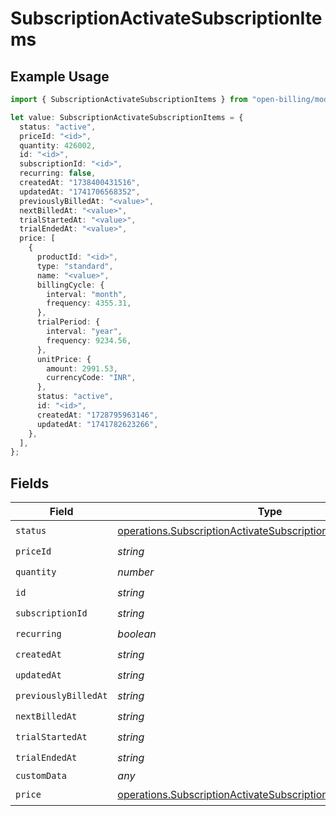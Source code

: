 # SubscriptionActivateSubscriptionItems

## Example Usage

```typescript
import { SubscriptionActivateSubscriptionItems } from "open-billing/models/operations";

let value: SubscriptionActivateSubscriptionItems = {
  status: "active",
  priceId: "<id>",
  quantity: 426002,
  id: "<id>",
  subscriptionId: "<id>",
  recurring: false,
  createdAt: "1738400431516",
  updatedAt: "1741706568352",
  previouslyBilledAt: "<value>",
  nextBilledAt: "<value>",
  trialStartedAt: "<value>",
  trialEndedAt: "<value>",
  price: [
    {
      productId: "<id>",
      type: "standard",
      name: "<value>",
      billingCycle: {
        interval: "month",
        frequency: 4355.31,
      },
      trialPeriod: {
        interval: "year",
        frequency: 9234.56,
      },
      unitPrice: {
        amount: 2991.53,
        currencyCode: "INR",
      },
      status: "active",
      id: "<id>",
      createdAt: "1728795963146",
      updatedAt: "1741782623266",
    },
  ],
};
```

## Fields

| Field                                                                                                                                            | Type                                                                                                                                             | Required                                                                                                                                         | Description                                                                                                                                      |
| ------------------------------------------------------------------------------------------------------------------------------------------------ | ------------------------------------------------------------------------------------------------------------------------------------------------ | ------------------------------------------------------------------------------------------------------------------------------------------------ | ------------------------------------------------------------------------------------------------------------------------------------------------ |
| `status`                                                                                                                                         | [operations.SubscriptionActivateSubscriptionSubscriptionsStatus](../../models/operations/subscriptionactivatesubscriptionsubscriptionsstatus.md) | :heavy_check_mark:                                                                                                                               | N/A                                                                                                                                              |
| `priceId`                                                                                                                                        | *string*                                                                                                                                         | :heavy_check_mark:                                                                                                                               | N/A                                                                                                                                              |
| `quantity`                                                                                                                                       | *number*                                                                                                                                         | :heavy_check_mark:                                                                                                                               | N/A                                                                                                                                              |
| `id`                                                                                                                                             | *string*                                                                                                                                         | :heavy_check_mark:                                                                                                                               | N/A                                                                                                                                              |
| `subscriptionId`                                                                                                                                 | *string*                                                                                                                                         | :heavy_check_mark:                                                                                                                               | N/A                                                                                                                                              |
| `recurring`                                                                                                                                      | *boolean*                                                                                                                                        | :heavy_check_mark:                                                                                                                               | N/A                                                                                                                                              |
| `createdAt`                                                                                                                                      | *string*                                                                                                                                         | :heavy_check_mark:                                                                                                                               | N/A                                                                                                                                              |
| `updatedAt`                                                                                                                                      | *string*                                                                                                                                         | :heavy_check_mark:                                                                                                                               | N/A                                                                                                                                              |
| `previouslyBilledAt`                                                                                                                             | *string*                                                                                                                                         | :heavy_check_mark:                                                                                                                               | N/A                                                                                                                                              |
| `nextBilledAt`                                                                                                                                   | *string*                                                                                                                                         | :heavy_check_mark:                                                                                                                               | N/A                                                                                                                                              |
| `trialStartedAt`                                                                                                                                 | *string*                                                                                                                                         | :heavy_check_mark:                                                                                                                               | N/A                                                                                                                                              |
| `trialEndedAt`                                                                                                                                   | *string*                                                                                                                                         | :heavy_check_mark:                                                                                                                               | N/A                                                                                                                                              |
| `customData`                                                                                                                                     | *any*                                                                                                                                            | :heavy_minus_sign:                                                                                                                               | N/A                                                                                                                                              |
| `price`                                                                                                                                          | [operations.SubscriptionActivateSubscriptionPrice](../../models/operations/subscriptionactivatesubscriptionprice.md)[]                           | :heavy_check_mark:                                                                                                                               | N/A                                                                                                                                              |